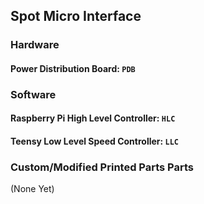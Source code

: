 ## Spot Micro Interface

### Hardware
#### Power Distribution Board: `PDB`

### Software
#### Raspberry Pi High Level Controller: `HLC`
#### Teensy Low Level Speed Controller: `LLC`


### Custom/Modified Printed Parts Parts
(None Yet)